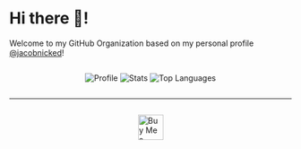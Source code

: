 # Hi there 👋!

Welcome to my GitHub Organization based on my personal profile [@jacobnicked](https://github.com/jacobnicked)!

<div style="display: flex; align-items: center; justify-content: center;">
  
  ![Profile](http://github-profile-summary-cards.vercel.app/api/cards/profile-details?username=jacobnicked&theme=github_dark)
  ![Stats](http://github-profile-summary-cards.vercel.app/api/cards/stats?username=jacobnicked&theme=github_dark)
  ![Top Languages](http://github-profile-summary-cards.vercel.app/api/cards/repos-per-language?username=jacobnicked&theme=github_dark)
  
</div>

---

<div style="display: flex; align-items: center; justify-content: center;">

  <a href='https://ko-fi.com/W7W5189O6M' target='_blank'><img height='45' style='border:0px;height:45px;' src='https://storage.ko-fi.com/cdn/kofi3.png?v=6' border='0' alt='Buy Me a Coffee at ko-fi.com' /></a>
  
</div>
